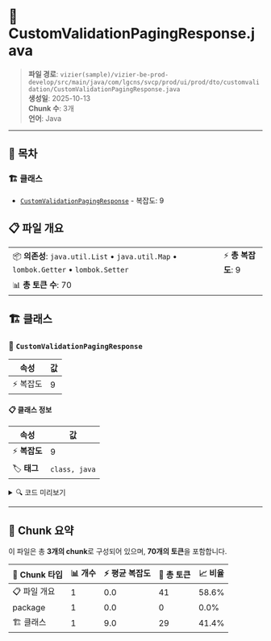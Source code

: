 # 📄 CustomValidationPagingResponse.java

> **파일 경로**: `vizier(sample)/vizier-be-prod-develop/src/main/java/com/lgcns/svcp/prod/ui/prod/dto/customvalidation/CustomValidationPagingResponse.java`  
> **생성일**: 2025-10-13  
> **Chunk 수**: 3개  
> **언어**: Java
---

## 📑 목차

### 🏗️ 클래스
- [`CustomValidationPagingResponse`](#class-customvalidationpagingresponse) - 복잡도: 9

## 📋 파일 개요

| | |
|--|--|
| 📦 **의존성**: `java.util.List` • `java.util.Map` • `lombok.Getter` • `lombok.Setter` | ⚡ **총 복잡도**: 9 |
| 📊 **총 토큰 수**: 70 |  |



## 🏗️ 클래스

### <a id="class-customvalidationpagingresponse"></a>🎯 `CustomValidationPagingResponse`

| 속성 | 값 |
|------|----|
| ⚡ 복잡도 | 9 |



#### 📋 클래스 정보

| 속성 | 값 |
|------|----|
| ⚡ **복잡도** | 9 || 📍 **라인 범위** | 11-11 |
| 🏷️ **태그** | `class, java` |

<details>
<summary>🔍 코드 미리보기</summary>

```java
public class CustomValidationPagingResponse {
	
	public CustomValidationPagingResponse(int totalItems, List<Map<String, Object>> data) {
		this.totalItems = totalItems;
		this.data = data;
	}
	
	private int totalPages;
	private int totalItems;
	private List<Map<String, Object>> data;
}...
```

**Chunk 정보**
- 🆔 **ID**: `8c16260223ec`
- 📍 **라인**: 11-11
- 📊 **토큰**: 29
- 🏷️ **태그**: `class, java`

</details>

---





## 🧩 Chunk 요약

이 파일은 총 **3개의 chunk**로 구성되어 있으며, **70개의 토큰**을 포함합니다.

| 🧩 Chunk 타입 | 📊 개수 | ⚡ 평균 복잡도 | 📝 총 토큰 | 📈 비율 |
|---------------|--------|-------------|----------|--------|
| 📋 파일 개요 | 1 | 0.0 | 41 | 58.6% |
| package | 1 | 0.0 | 0 | 0.0% |
| 🏗️ 클래스 | 1 | 9.0 | 29 | 41.4% |

